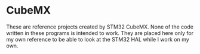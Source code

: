 # CubeMX

These are reference projects created by STM32 CubeMX. None of the code written in these programs is intended to work. They are placed here only for my own reference to be able to look at the STM32 HAL while I work on my own.